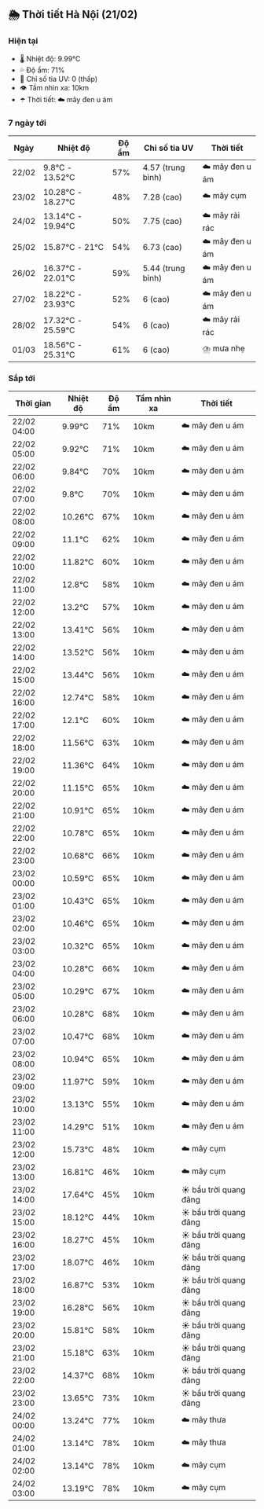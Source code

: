 ## 🌦️ Thời tiết Hà Nội (21/02)

### Hiện tại

- 🌡️ Nhiệt độ: 9.99℃
- 💦 Độ ẩm: 71%
- 🌟 Chỉ số tia UV: 0 (thấp)
- 👁️ Tầm nhìn xa: 10km
- ☂️ Thời tiết: ☁️ mây đen u ám

### 7 ngày tới

| Ngày | Nhiệt độ | Độ ẩm | Chỉ số tia UV | Thời tiết |
| --- | --- | --- | --- | --- |
| 22/02 | 9.8℃ - 13.52℃ | 57% | 4.57 (trung bình) | ☁️ mây đen u ám |
| 23/02 | 10.28℃ - 18.27℃ | 48% | 7.28 (cao) | ☁️ mây cụm |
| 24/02 | 13.14℃ - 19.94℃ | 50% | 7.75 (cao) | ☁️ mây rải rác |
| 25/02 | 15.87℃ - 21℃ | 54% | 6.73 (cao) | ☁️ mây đen u ám |
| 26/02 | 16.37℃ - 22.01℃ | 59% | 5.44 (trung bình) | ☁️ mây đen u ám |
| 27/02 | 18.22℃ - 23.93℃ | 52% | 6 (cao) | ☁️ mây đen u ám |
| 28/02 | 17.32℃ - 25.59℃ | 54% | 6 (cao) | ☁️ mây rải rác |
| 01/03 | 18.56℃ - 25.31℃ | 61% | 6 (cao) | ⛈️ mưa nhẹ |

### Sắp tới

| Thời gian | Nhiệt độ | Độ ẩm | Tầm nhìn xa | Thời tiết |
| --- | --- | --- | --- | --- |
| 22/02 04:00 | 9.99℃ | 71% | 10km | ☁️ mây đen u ám |
| 22/02 05:00 | 9.92℃ | 71% | 10km | ☁️ mây đen u ám |
| 22/02 06:00 | 9.84℃ | 70% | 10km | ☁️ mây đen u ám |
| 22/02 07:00 | 9.8℃ | 70% | 10km | ☁️ mây đen u ám |
| 22/02 08:00 | 10.26℃ | 67% | 10km | ☁️ mây đen u ám |
| 22/02 09:00 | 11.1℃ | 62% | 10km | ☁️ mây đen u ám |
| 22/02 10:00 | 11.82℃ | 60% | 10km | ☁️ mây đen u ám |
| 22/02 11:00 | 12.8℃ | 58% | 10km | ☁️ mây đen u ám |
| 22/02 12:00 | 13.2℃ | 57% | 10km | ☁️ mây đen u ám |
| 22/02 13:00 | 13.41℃ | 56% | 10km | ☁️ mây đen u ám |
| 22/02 14:00 | 13.52℃ | 56% | 10km | ☁️ mây đen u ám |
| 22/02 15:00 | 13.44℃ | 56% | 10km | ☁️ mây đen u ám |
| 22/02 16:00 | 12.74℃ | 58% | 10km | ☁️ mây đen u ám |
| 22/02 17:00 | 12.1℃ | 60% | 10km | ☁️ mây đen u ám |
| 22/02 18:00 | 11.56℃ | 63% | 10km | ☁️ mây đen u ám |
| 22/02 19:00 | 11.36℃ | 64% | 10km | ☁️ mây đen u ám |
| 22/02 20:00 | 11.15℃ | 65% | 10km | ☁️ mây đen u ám |
| 22/02 21:00 | 10.91℃ | 65% | 10km | ☁️ mây đen u ám |
| 22/02 22:00 | 10.78℃ | 65% | 10km | ☁️ mây đen u ám |
| 22/02 23:00 | 10.68℃ | 66% | 10km | ☁️ mây đen u ám |
| 23/02 00:00 | 10.59℃ | 65% | 10km | ☁️ mây đen u ám |
| 23/02 01:00 | 10.43℃ | 65% | 10km | ☁️ mây đen u ám |
| 23/02 02:00 | 10.46℃ | 65% | 10km | ☁️ mây đen u ám |
| 23/02 03:00 | 10.32℃ | 65% | 10km | ☁️ mây đen u ám |
| 23/02 04:00 | 10.28℃ | 66% | 10km | ☁️ mây đen u ám |
| 23/02 05:00 | 10.29℃ | 67% | 10km | ☁️ mây đen u ám |
| 23/02 06:00 | 10.28℃ | 68% | 10km | ☁️ mây đen u ám |
| 23/02 07:00 | 10.47℃ | 68% | 10km | ☁️ mây đen u ám |
| 23/02 08:00 | 10.94℃ | 65% | 10km | ☁️ mây đen u ám |
| 23/02 09:00 | 11.97℃ | 59% | 10km | ☁️ mây đen u ám |
| 23/02 10:00 | 13.13℃ | 55% | 10km | ☁️ mây đen u ám |
| 23/02 11:00 | 14.29℃ | 51% | 10km | ☁️ mây đen u ám |
| 23/02 12:00 | 15.73℃ | 48% | 10km | ☁️ mây cụm |
| 23/02 13:00 | 16.81℃ | 46% | 10km | ☁️ mây cụm |
| 23/02 14:00 | 17.64℃ | 45% | 10km | ☀️ bầu trời quang đãng |
| 23/02 15:00 | 18.12℃ | 44% | 10km | ☀️ bầu trời quang đãng |
| 23/02 16:00 | 18.27℃ | 45% | 10km | ☀️ bầu trời quang đãng |
| 23/02 17:00 | 18.07℃ | 46% | 10km | ☀️ bầu trời quang đãng |
| 23/02 18:00 | 16.87℃ | 53% | 10km | ☀️ bầu trời quang đãng |
| 23/02 19:00 | 16.28℃ | 56% | 10km | ☀️ bầu trời quang đãng |
| 23/02 20:00 | 15.81℃ | 58% | 10km | ☀️ bầu trời quang đãng |
| 23/02 21:00 | 15.18℃ | 63% | 10km | ☀️ bầu trời quang đãng |
| 23/02 22:00 | 14.37℃ | 68% | 10km | ☀️ bầu trời quang đãng |
| 23/02 23:00 | 13.65℃ | 73% | 10km | ☀️ bầu trời quang đãng |
| 24/02 00:00 | 13.24℃ | 77% | 10km | ☁️ mây thưa |
| 24/02 01:00 | 13.14℃ | 78% | 10km | ☁️ mây thưa |
| 24/02 02:00 | 13.14℃ | 78% | 10km | ☁️ mây cụm |
| 24/02 03:00 | 13.19℃ | 78% | 10km | ☁️ mây cụm |
